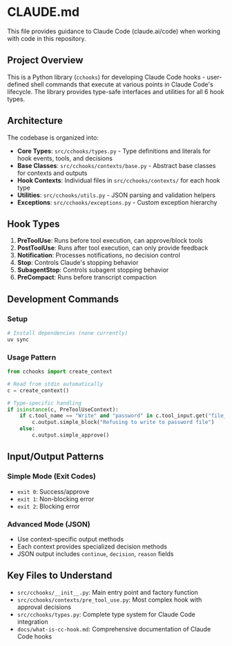 # CLAUDE.md

This file provides guidance to Claude Code (claude.ai/code) when working with code in this repository.

## Project Overview

This is a Python library (`cchooks`) for developing Claude Code hooks - user-defined shell commands that execute at various points in Claude Code's lifecycle. The library provides type-safe interfaces and utilities for all 6 hook types.

## Architecture

The codebase is organized into:

- **Core Types**: `src/cchooks/types.py` - Type definitions and literals for hook events, tools, and decisions
- **Base Classes**: `src/cchooks/contexts/base.py` - Abstract base classes for contexts and outputs
- **Hook Contexts**: Individual files in `src/cchooks/contexts/` for each hook type
- **Utilities**: `src/cchooks/utils.py` - JSON parsing and validation helpers
- **Exceptions**: `src/cchooks/exceptions.py` - Custom exception hierarchy

## Hook Types

1. **PreToolUse**: Runs before tool execution, can approve/block tools
2. **PostToolUse**: Runs after tool execution, can only provide feedback
3. **Notification**: Processes notifications, no decision control
4. **Stop**: Controls Claude's stopping behavior
5. **SubagentStop**: Controls subagent stopping behavior
6. **PreCompact**: Runs before transcript compaction

## Development Commands

### Setup
```bash
# Install dependencies (none currently)
uv sync
```

### Usage Pattern

```python
from cchooks import create_context

# Read from stdin automatically
c = create_context()

# Type-specific handling
if isinstance(c, PreToolUseContext):
    if c.tool_name == "Write" and "password" in c.tool_input.get("file_path", ""):
        c.output.simple_block("Refusing to write to password file")
    else:
        c.output.simple_approve()
```

## Input/Output Patterns

### Simple Mode (Exit Codes)
- `exit 0`: Success/approve
- `exit 1`: Non-blocking error
- `exit 2`: Blocking error

### Advanced Mode (JSON)
- Use context-specific output methods
- Each context provides specialized decision methods
- JSON output includes `continue`, `decision`, `reason` fields

## Key Files to Understand

- `src/cchooks/__init__.py`: Main entry point and factory function
- `src/cchooks/contexts/pre_tool_use.py`: Most complex hook with approval decisions
- `src/cchooks/types.py`: Complete type system for Claude Code integration
- `docs/what-is-cc-hook.md`: Comprehensive documentation of Claude Code hooks
